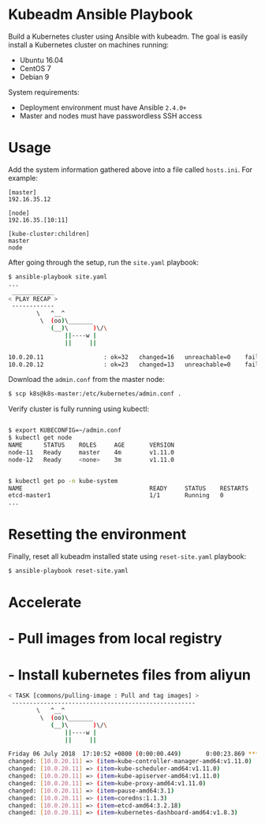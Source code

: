# Kubeadm Ansible Playbook

Build a Kubernetes cluster using Ansible with kubeadm. The goal is easily install a Kubernetes cluster on machines running:

  - Ubuntu 16.04
  - CentOS 7
  - Debian 9

System requirements:

  - Deployment environment must have Ansible `2.4.0+`
  - Master and nodes must have passwordless SSH access

# Usage

Add the system information gathered above into a file called `hosts.ini`. For example:
```
[master]
192.16.35.12

[node]
192.16.35.[10:11]

[kube-cluster:children]
master
node
```

After going through the setup, run the `site.yaml` playbook:

```sh
$ ansible-playbook site.yaml
...
 ____________
< PLAY RECAP >
 ------------
        \   ^__^
         \  (oo)\_______
            (__)\       )\/\
                ||----w |
                ||     ||

10.0.20.11                 : ok=32   changed=16   unreachable=0    failed=0
10.0.20.12                 : ok=23   changed=13   unreachable=0    failed=0
```

Download the `admin.conf` from the master node:

```sh
$ scp k8s@k8s-master:/etc/kubernetes/admin.conf .
```

Verify cluster is fully running using kubectl:

```sh

$ export KUBECONFIG=~/admin.conf
$ kubectl get node
NAME      STATUS    ROLES     AGE       VERSION
node-11   Ready     master    4m        v1.11.0
node-12   Ready     <none>    3m        v1.11.0


$ kubectl get po -n kube-system
NAME                                    READY     STATUS    RESTARTS   AGE
etcd-master1                            1/1       Running   0          23m
...
```

# Resetting the environment

Finally, reset all kubeadm installed state using `reset-site.yaml` playbook:

```sh
$ ansible-playbook reset-site.yaml
```


# Accelerate
# - Pull images from local registry
# - Install kubernetes files from aliyun

```sh
< TASK [commons/pulling-image : Pull and tag images] >
 ----------------------------------------------------
        \   ^__^
         \  (oo)\_______
            (__)\       )\/\
                ||----w |
                ||     ||

Friday 06 July 2018  17:10:52 +0800 (0:00:00.449)       0:00:23.869 ***********
changed: [10.0.20.11] => (item=kube-controller-manager-amd64:v1.11.0)
changed: [10.0.20.11] => (item=kube-scheduler-amd64:v1.11.0)
changed: [10.0.20.11] => (item=kube-apiserver-amd64:v1.11.0)
changed: [10.0.20.11] => (item=kube-proxy-amd64:v1.11.0)
changed: [10.0.20.11] => (item=pause-amd64:3.1)
changed: [10.0.20.11] => (item=coredns:1.1.3)
changed: [10.0.20.11] => (item=etcd-amd64:3.2.18)
changed: [10.0.20.11] => (item=kubernetes-dashboard-amd64:v1.8.3)
```